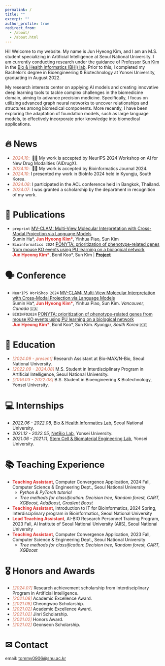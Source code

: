 ```yaml
---
permalink: /
title: ""
excerpt: ""
author_profile: true
redirect_from: 
  - /about/
  - /about.html
--- 
```



<span class='anchor' id='about-me'></span>
Hi! Welcome to my website. My name is Jun Hyeong Kim, and I am an M.S. student specializing in Artificial Intelligence at Seoul National University. I am currently conducting research under the guidance of [Professor Sun Kim](https://scholar.google.co.kr/citations?user=lI_oWS8AAAAJ&hl=en) in the [Bio & Health Informatics (BHI) lab](https://bhi-kimlab.github.io/). Prior to this, I completed my Bachelor’s degree in Bioengineering & Biotechnology at Yonsei University, graduating in August 2022.

My research interests center on applying AI models and creating innovative deep learning tools to tackle complex challenges in the biomedicine domain, aiming to advance precision medicine. Specifically, I focus on utilizing advanced graph neural networks to uncover relationships and structures among biomedical components. More recently, I have been exploring the adaptation of foundation models, such as large language models, to effectively incorporate prior knowledge into biomedical applications.

<!-- My research interest includes neural machine translation and computer vision. I have published more than 100 papers at the top international AI conferences with total <a href='https://scholar.google.com/citations?user=mQEG6VcAAAAJ'>google scholar citations <strong><span id='total_cit'>??+</span></strong></a> (You can also use google scholar badge <a href='https://scholar.google.com/citations?user=mQEG6VcAAAAJ'><img src="https://img.shields.io/endpoint?url={{ url | url_encode }}&logo=Google%20Scholar&labelColor=f6f6f6&color=9cf&style=flat&label=citations"></a>). -->


# 🔥 News
- <span style="color: #D56D53">*2024.10*:</span> &nbsp;🎉🎉 My work is accepted by NeurIPS 2024 Workshop on AI for New Drug Modalities (AIDrugX).
- <span style="color: #D56D53">*2024.10*:</span> &nbsp;🎉🎉 My work is accepted by Bioinformatics Journal 2024.
- <span style="color: #D56D53">*2024.10*:</span> I presented my work in BioInfo 2024 held in Kyungju, South Korea.
- <span style="color: #D56D53">*2024.08*:</span> I participated in the ACL conference held in Bangkok, Thailand. 
- <span style="color: #D56D53">*2024.07*:</span> I was granted a scholarship by the department in recognition of my work.

# 📝 Publications 

<!-- <div class='paper-box'><div class='paper-box-image'><div><div class="badge">CVPR 2016</div><img src='images/500x300.png' alt="sym" width="100%"></div></div>
<div class='paper-box-text' markdown="1">

[Deep Residual Learning for Image Recognition](https://openaccess.thecvf.com/content_cvpr_2016/papers/He_Deep_Residual_Learning_CVPR_2016_paper.pdf)

**Kaiming He**, Xiangyu Zhang, Shaoqing Ren, Jian Sun

[**Project**](https://scholar.google.com/citations?view_op=view_citation&hl=zh-CN&user=DhtAFkwAAAAJ&citation_for_view=DhtAFkwAAAAJ:ALROH1vI_8AC) <strong><span class='show_paper_citations' data='DhtAFkwAAAAJ:ALROH1vI_8AC'></span></strong>
- Lorem ipsum dolor sit amet, consectetur adipiscing elit. Vivamus ornare aliquet ipsum, ac tempus justo dapibus sit amet. 
</div>
</div> -->

<ul>



  <li>
    <code class="language-plaintext highlighter-rouge">preprint</code>
    <a href="file:///Users/kjh/Downloads/NeurIPSWorkshop_MVCLAM_JunHyeongKim%20(4).pdf">MV-CLAM: Multi-View Molecular Interpretation with Cross-Modal Projection via Language Models</a>
    <br> Sumin Ha*, <strong style="color: #dc322f">Jun Hyeong Kim*</strong>, Yinhua Piao, Sun Kim
  </li>

  <li>
    <code class="language-plaintext highlighter-rouge">Bioinformatics 2024</code>
    <a href="https://academic.oup.com/bioinformatics/article/40/11/btae634/7829145">PONYTA: prioritization of phenotype-related genes from mouse KO events using PU learning on a biological network</a>
    <br> <strong style="color: #dc322f">Jun Hyeong Kim*</strong>, Bonil Koo*, Sun Kim | <a href="https://github.com/Jun-Hyeong-Kim/PONYTA"><strong>Project</strong></a>
  </li>

</ul>

# 🗣️ Conference 

<ul>

  <li>
    <code class="language-plaintext highlighter-rouge">NeurIPS WorkShop 2024</code>
    <a href="https://openreview.net/forum?id=06B23UkNid">MV-CLAM: Multi-View Molecular Interpretation with Cross-Modal Projection via Language Models</a>
    <br> Sumin Ha*, <strong style="color: #dc322f">Jun Hyeong Kim*</strong>, Yinhua Piao, Sun Kim. <em>Vancouver, Canada</em> 🇨🇦
  </li>

  <li>
    <code class="language-plaintext highlighter-rouge">BIOINFO2024</code>
    <a href="https://academic.oup.com/bioinformatics/article/40/11/btae634/7829145">PONYTA: prioritization of phenotype-related genes from mouse KO events using PU learning on a biological network</a>
    <br> <strong style="color: #dc322f">Jun Hyeong Kim*</strong>, Bonil Koo*, Sun Kim. <em>Kyungju, South Korea</em> 🇰🇷
  </li>

</ul>

# 📖 Education
- <span style="color: #D56D53;">*[2024.09 - present]*</span> Research Assistant at Bio-MAX/N-Bio, Seoul National University.
- <span style="color: #D56D53;">*[2022.09 - 2024.08]*</span> M.S. Student in Interdisciplinary Program in Artificial Intelligence, Seoul National University.
- <span style="color: #D56D53;">*[2016.03 - 2022.08]*</span> B.S. Student in Bioengineering & Biotechnology, Yonsei University.


# 💻 Internships

- *2022.06 - 2022.08*, [Bio & Health Informatics Lab](https://bhi-kimlab.github.io/), Seoul National University.
- *2021.12 - 2022.05*, [NetBio Lab](https://netbiolab.org/w/Welcome), Yonsei University.
- *2021.06 - 2021.11*, [Stem Cell & Biomaterial Engineering Lab](https://scbel.yonsei.ac.kr/), Yonsei University.

# 📚 Teaching Experience
- <strong style="color: #dc322f">Teaching Assistant</strong>, Computer Convergence Application, 2024 Fall, Computer Science & Engineering Dept., Seoul National University
  - *Python & PyTorch tutorial*
  - *Tree methods for classification: Decision tree, Random forest, CART, XGBoost, AdaBoost, Gradient Boost*
- <strong style="color: #dc322f">Teaching Assistant</strong>, Introduction to IT for Bioinformatics, 2024 Spring, Interdisciplinary program in Bioinformatics, Seoul National University
- <strong style="color: #dc322f">Lead Teaching Assistant</strong>, AI-BIO Research Personnel Training Program, 2023 Fall, AI Institute of Seoul National University (AIIS), Seoul National University
- <strong style="color: #dc322f">Teaching Assistant</strong>, Computer Convergence Application, 2023 Fall, Computer Science & Engineering Dept., Seoul National University
  - *Tree methods for classification: Decision tree, Random forest, CART, XGBoost*



# 🎖 Honors and Awards
- <span style="color: #D56D53">*[2024.07]*</span> Research achievement scholarship from Interdisciplinary Program in Artificial Intelligence. 
- <span style="color: #D56D53">*[2021.08]*</span> Academic Excellence Award.
- <span style="color: #D56D53">*[2021.08]*</span> Cheongwoo Scholarship.
- <span style="color: #D56D53">*[2021.02]*</span> Academic Excellence Award.
- <span style="color: #D56D53">*[2021.02]*</span> Jinri Scholarship.
- <span style="color: #D56D53">*[2021.02]*</span> Honors Award.
- <span style="color: #D56D53">*[2021.02]*</span> Geonseon Scholarship.

# ✉ Contact
email: tommy0906@snu.ac.kr

<!-- # 💬 Invited Talks
- *2021.06*, Lorem ipsum dolor sit amet, consectetur adipiscing elit. Vivamus ornare aliquet ipsum, ac tempus justo dapibus sit amet. 
- *2021.03*, Lorem ipsum dolor sit amet, consectetur adipiscing elit. Vivamus ornare aliquet ipsum, ac tempus justo dapibus sit amet.  \| [\[video\]](https://github.com/) -->

<!-- # 💻 Internships --> 
<!-- - *2019.05 - 2020.02*, [Lorem](https://github.com/), China. -->
